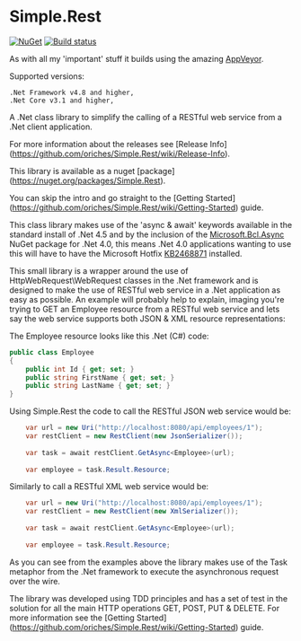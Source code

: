 # Simple.Rest

[![NuGet](https://img.shields.io/nuget/v/simple.rest.svg)](https://github.com/oriches/simple.rest)
[![Build status](https://ci.appveyor.com/api/projects/status/pnqpfl7eeytfmxn2/branch/master?svg=true)](https://ci.appveyor.com/project/oriches/simple-rest)

As with all my 'important' stuff it builds using the amazing [AppVeyor](https://ci.appveyor.com/project/oriches/simple-rest).

Supported versions:

    .Net Framework v4.8 and higher,
    .Net Core v3.1 and higher,
    
A .Net class library to simplify the calling of a RESTful web service from a .Net client application.

For more information about the releases see [Release Info] (https://github.com/oriches/Simple.Rest/wiki/Release-Info).

This library is available as a nuget [package] (https://nuget.org/packages/Simple.Rest).

You can skip the intro and go straight to the [Getting Started] (https://github.com/oriches/Simple.Rest/wiki/Getting-Started) guide.

This class library makes use of the 'async & await' keywords available in the standard install of .Net 4.5 and by the inclusion of the <a href="https://www.nuget.org/packages/Microsoft.Bcl.Async">Microsoft.Bcl.Async</a> NuGet package for .Net 4.0, this means .Net 4.0 applications wanting to use this will have to have the Microsoft Hotfix <a href="http://support.microsoft.com/kb/2468871">KB2468871</a> installed.

This small library is a wrapper around the use of HttpWebRequest\WebRequest classes in the .Net framework and is designed to make the use of RESTful web service in a .Net application as easy as possible. An example will probably help to explain, imaging you're trying to GET an Employee resource from a RESTful web service and lets say the web service supports both JSON & XML resource representations:

The Employee resource looks like this .Net (C#) code:
```C#
public class Employee
{
    public int Id { get; set; }
    public string FirstName { get; set; }
    public string LastName { get; set; }
}
```
Using Simple.Rest the code to call the RESTful JSON web service would be:
```C#
    var url = new Uri("http://localhost:8080/api/employees/1");
    var restClient = new RestClient(new JsonSerializer());
            
    var task = await restClient.GetAsync<Employee>(url);
    
    var employee = task.Result.Resource;
```
Similarly to call a RESTful XML web service would be:
```C#
    var url = new Uri("http://localhost:8080/api/employees/1");
    var restClient = new RestClient(new XmlSerializer());
            
    var task = await restClient.GetAsync<Employee>(url);
    
    var employee = task.Result.Resource;
```
As you can see from the examples above the library makes use of the Task<T> metaphor from the .Net framework to execute the asynchronous request over the wire.

The library was developed using TDD principles and has a set of test in the solution for all the main HTTP operations GET, POST, PUT & DELETE. For more information see the [Getting Started] (https://github.com/oriches/Simple.Rest/wiki/Getting-Started) guide.
